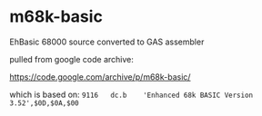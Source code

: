 # m68k-basic
EhBasic 68000 source converted to GAS assembler

pulled from google code archive:

<https://code.google.com/archive/p/m68k-basic/>

which is based on:
`9116	dc.b	'Enhanced 68k BASIC Version 3.52',$0D,$0A,$00`
